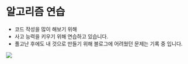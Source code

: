 # 알고리즘 연습

- 코드 작성을 많이 해보기 위해
- 사고 능력을 키우기 위해 연습하고 있습니다.
- 풀고난 후에도 내 것으로 만들기 위해 블로그에 어려웠던 문제는 기록 중 입니다.
<a href="https://ddonydev.tistory.com/category/%EA%B0%9C%EB%B0%9C/%EC%95%8C%EA%B3%A0%EB%A6%AC%EC%A6%98">
<img src="https://img.shields.io/badge/tistory-000000?style=flat&logo=tistory&logoColor=white"/>
</a>
